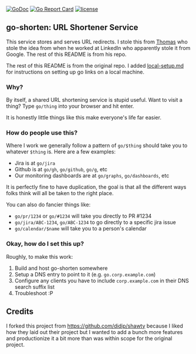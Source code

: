 [![GoDoc](https://godoc.org/github.com/ckw017/go-shorten?status.svg)](http://godoc.org/github.com/thomaso-mirodin/go-shorten)
[![Go Report Card](https://goreportcard.com/badge/github.com/ckw017/go-shorten)](https://goreportcard.com/report/github.com/thomaso-mirodin/go-shorten)
[![license](http://img.shields.io/badge/license-MIT-red.svg?style=flat)](https://raw.githubusercontent.com/ckw017/go-shorten/master/LICENSE)

## go-shorten: URL Shortener Service

This service stores and serves URL redirects. I stole this from [Thomas](https://github.com/ckw017/go-shorten) who stole the idea from when he worked at LinkedIn who apparently stole it from Google. The rest of this README is from his repo.

The rest of this README is from the original repo. I added [local-setup.md](local-setup.md) for instructions on setting up go links on a local machine.
### Why?

By itself, a shared URL shortening service is stupid useful. Want to visit a thing? Type `go/thing` into your browser and hit enter.

It is honestly little things like this make everyone's life far easier.

### How do people use this?

Where I work we generally follow a pattern of `go/$thing` should take you to whatever `$thing` is. Here are a few examples:
* Jira is at `go/jira`
* Github is at `go/gh`, `go/github`, `go/g`, etc
* Our monitoring dashboards are at `go/graphs`, `go/dashboards`, etc

It is perfectly fine to have duplication, the goal is that all the different ways folks think will all be taken to the right place.

You can also do fancier things like:
* `go/pr/1234` or `go/#1234` will take you directly to PR #1234
* `go/jira/ABC-1234`, `go/ABC-1234` to go directly to a specific jira issue
* `go/calendar/$name` will take you to a person's calendar

### Okay, how do I set this up?

Roughly, to make this work:
1. Build and host go-shorten somewhere
2. Setup a DNS entry to point to it (e.g. `go.corp.example.com`)
3. Configure any clients you have to include `corp.example.com` in their DNS search suffix list
4. Troubleshoot :P

## Credits

I forked this project from <https://github.com/didip/shawty> because I liked how they laid out their project but I wanted to add a bunch more features and productionize it a bit more than was within scope for the original project.
